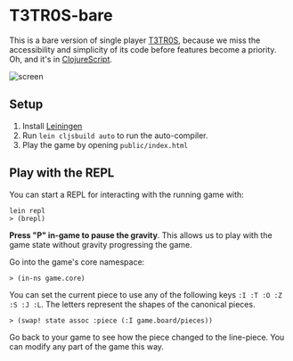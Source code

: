 # T3TR0S-bare

This is a bare version of single player
[T3TR0S](http://github.com/imalooney/t3tr0s), because we miss the accessibility
and simplicity of its code before features become a priority.  Oh, and it's in
[ClojureScript](https://github.com/shaunlebron/ClojureScript-Syntax-in-15-minutes).

![screen](screen.png)

## Setup

1. Install [Leiningen](http://leiningen.org)
1. Run `lein cljsbuild auto` to run the auto-compiler.
1. Play the game by opening `public/index.html`

## Play with the REPL

You can start a REPL for interacting with the running game with:

```
lein repl
> (brepl)
```

__Press "P" in-game to pause the gravity__.  This allows us to play with the
game state without gravity progressing the game.

Go into the game's core namespace:

```
> (in-ns game.core)
```

You can set the current piece to use any of the following keys `:I :T :O :Z :S
:J :L`.  The letters represent the shapes of the canonical pieces.

```
> (swap! state assoc :piece (:I game.board/pieces))
```

Go back to your game to see how the piece changed to the line-piece.  You can
modify any part of the game this way.

